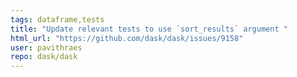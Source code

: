 ```yaml
---
tags: dataframe,tests
title: "Update relevant tests to use `sort_results` argument "
html_url: "https://github.com/dask/dask/issues/9158"
user: pavithraes
repo: dask/dask
---
```


